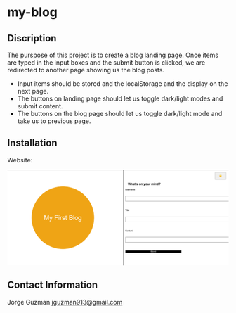 # my-blog

## Discription

The purspose of this project is to create a blog landing page.  Once items are typed in the input boxes and the submit button is clicked, we are redirected to another
page showing us the blog posts. 

* Input items should be stored and the localStorage and the display on the next page. 
* The buttons on landing page should let us toggle dark/light modes and submit content.
* The buttons on the blog page should let us toggle dark/light mode and take us to previous page. 


## Installation


Website:


![alt text](image-2.png)

## Contact Information

Jorge Guzman
jguzman913@gmail.com

